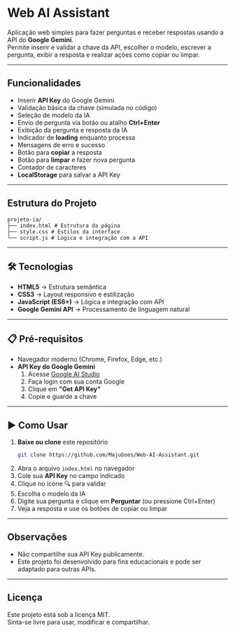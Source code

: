 # Web AI Assistant

Aplicação web simples para fazer perguntas e receber respostas usando a API do **Google Gemini**.  
Permite inserir e validar a chave da API, escolher o modelo, escrever a pergunta, exibir a resposta e realizar ações como copiar ou limpar.

---

## Funcionalidades

- Inserir **API Key** do Google Gemini
- Validação básica da chave (simulada no código)
- Seleção de modelo da IA
- Envio de pergunta via botão ou atalho **Ctrl+Enter**
- Exibição da pergunta e resposta da IA
- Indicador de **loading** enquanto processa
- Mensagens de erro e sucesso
- Botão para **copiar** a resposta
- Botão para **limpar** e fazer nova pergunta
- Contador de caracteres
- **LocalStorage** para salvar a API Key

---

## Estrutura do Projeto

```
projeto-ia/
├── index.html # Estrutura da página
├── style.css # Estilos da interface
└── script.js # Lógica e integração com a API
```

---

## 🛠 Tecnologias

- **HTML5** → Estrutura semântica
- **CSS3** → Layout responsivo e estilização
- **JavaScript (ES6+)** → Lógica e integração com API
- **Google Gemini API** → Processamento de linguagem natural

---

## 📋 Pré-requisitos

- Navegador moderno (Chrome, Firefox, Edge, etc.)
- **API Key do Google Gemini**
    1. Acesse [Google AI Studio](https://aistudio.google.com/apikey)
    2. Faça login com sua conta Google
    3. Clique em **"Get API Key"**
    4. Copie e guarde a chave

---

## ▶ Como Usar

1. **Baixe ou clone** este repositório
    ```bash
    git clone https://github.com/MajuGoes/Web-AI-Assistant.git
    ```
2. Abra o arquivo `index.html` no navegador
3. Cole sua **API Key** no campo indicado
4. Clique no ícone 🔍 para validar
5. Escolha o modelo da IA
6. Digite sua pergunta e clique em **Perguntar** (ou pressione Ctrl+Enter)
7. Veja a resposta e use os botões de copiar ou limpar

---

##  Observações

- Não compartilhe sua API Key publicamente.
- Este projeto foi desenvolvido para fins educacionais e pode ser adaptado para outras APIs.

---

##  Licença

Este projeto está sob a licença MIT.  
Sinta-se livre para usar, modificar e compartilhar.
